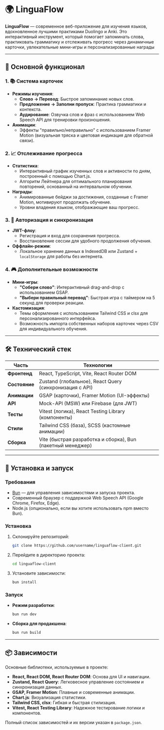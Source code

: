 # 🌍 LinguaFlow

**LinguaFlow** — современное веб-приложение для изучения языков, вдохновленное лучшими практиками Duolingo и Anki. Это интерактивный инструмент, который помогает запоминать слова, практиковать грамматику и отслеживать прогресс через динамичные карточки, увлекательные мини-игры и персонализированные награды

---

## 🎯 Основной функционал

### 1. 📚 Система карточек
- **Режимы изучения**:
  - **Слово → Перевод**: Быстрое запоминание новых слов.
  - **Предложение → Заполни пропуск**: Практика грамматики и контекста.
  - **Аудирование**: Озвучка слов и фраз с использованием Web Speech API для тренировки произношения.
- **Анимации**:
  - Эффекты "правильно/неправильно" с использованием Framer Motion (визуальная тряска и цветовая индикация для обратной связи).

### 2. 📈 Отслеживание прогресса
- **Статистика**:
  - Интерактивный график изученных слов и активности по дням, построенный с помощью Chart.js.
  - Алгоритм Лейтнера для оптимального планирования повторений, основанный на интервальном обучении.
- **Награды**:
  - Анимированные бейджи за достижения, созданные с Framer Motion, мотивируют продолжать обучение.
  - Уровни владения языком, отображающие ваш прогресс.

### 3. 🔐 Авторизация и синхронизация
- **JWT-флоу**:
  - Регистрация и вход для сохранения прогресса.
  - Восстановление сессии для удобного продолжения обучения.
- **Оффлайн-режим**:
  - Локальное хранение данных в IndexedDB или Zustand + `localStorage` для работы без интернета.

### 4. 🎮 Дополнительные возможности
- **Мини-игры**:
  - **"Собери слово"**: Интерактивный drag-and-drop с использованием GSAP.
  - **"Выбери правильный перевод"**: Быстрая игра с таймером на 5 секунд для проверки реакции.
- **Кастомизация**:
  - Темы оформления с использованием Tailwind CSS и clsx для персонализированного интерфейса.
  - Возможность импорта собственных наборов карточек через CSV для индивидуального обучения.
---

## 🛠 Технический стек

| Часть            | Технологии                                                  |
|------------------|------------------------------------------------------------|
| **Фронтенд**     | React, TypeScript, Vite, React Router DOM                  |
| **Состояние**    | Zustand (глобальное), React Query (синхронизация с API)    |
| **Анимации**     | GSAP (карточки), Framer Motion (UI-эффекты)                |
| **API**          | Mock-API (MSW) или Firebase (для JWT)                      |
| **Тесты**        | Vitest (логика), React Testing Library (компоненты)        |
| **Стили**        | Tailwind CSS (база), SCSS (кастомные анимации)             |
| **Сборка**       | Vite (быстрая разработка и сборка), Bun (пакетный менеджер)|

---

## 🚀 Установка и запуск

### Требования
- [Bun](https://bun.sh/) — для управления зависимостями и запуска проекта.
- Современный браузер с поддержкой Web Speech API (Google Chrome, Firefox, Edge).
- Node.js (опционально, если вы хотите использовать npm вместо Bun).

### Установка
1. Склонируйте репозиторий:
   ```bash
   git clone https://github.com/username/linguaflow-client.git
   ```
2. Перейдите в директорию проекта:
   ```bash
   cd linguaflow-client
   ```
3. Установите зависимости:
   ```bash
   bun install
   ```

### Запуск
- **Режим разработки**:
  ```bash
  bun run dev
  ```
- **Сборка для продакшена**:
  ```bash
  bun run build
  ```


---

## 📦 Зависимости
Основные библиотеки, используемые в проекте:
- **React, React DOM, React Router DOM**: Основа для UI и навигации.
- **Zustand, React Query**: Легковесное управление состоянием и синхронизация данных.
- **GSAP, Framer Motion**: Плавные и современные анимации.
- **Chart.js**: Визуализация статистики.
- **Tailwind CSS, clsx**: Гибкая и быстрая стилизация.
- **Vitest, React Testing Library**: Надежное тестирование логики и компонентов.

Полный список зависимостей и их версии указан в `package.json`.

